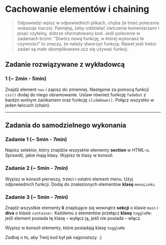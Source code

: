 # Cachowanie elementów i chaining

> Odpowiedzi wpisz w odpowiednich plikach, chyba że treść polecenia wskazuje inaczej.
Pamiętaj, żeby oddzielać ćwiczenia komentarzami i pisać czytelny, dobrze sformatowany kod.
Jeśli  polecenie w zadaniach brzmi: "Stwórz nową funkcję, w której wykonasz te czynności" to znaczy, że
należy stworzyć funkcję. Nawet jeśli treści zadań są mało skomplikowane
ucz się używać funkcji.


## Zadanie rozwiązywane z wykładowcą

### 1 (~ 2min - 5min)

Znajdź element ```nav``` i zapisz do zmiennej. Następnie za pomocą funkcji ```css()``` dodaj do niego obramowanie. Ustaw również funkcję ```fadeOut``` z bardzo wolnym zanikaniem oraz funkcję ```slideDown()```. Połącz wszystko w jeden łańcuch (chain).

-------------------------------------------------------------------------------

## Zadania do samodzielnego wykonania

### Zadanie 1 (~ 5min - 7min)

Napisz selektor, który znajdzie wszysktie elementy **section** w HTML-u. Sprawdź, jakie mają klasy. Wypisz te klasy w konsoli.

### Zadanie 2  (~ 5min - 7min)

Wypisz w konsoli pierwszy, trzeci i ostatni element menu. Użyj odpowiednich funkcji. Dodaj do znalezionych elementów **klasę** ```menuLinks```.

### Zadanie 3  (~ 5min - 7min)

Znajdź wszystkie elementy **li** znajdujące się wewnątrz **sekcji** o klasie ```main``` i **diva** o klasie ```container```. Każdemu z elementów przełącz **klasę** ```toggleMe```: jeśli element posiada tę klasę &ndash; wyłącz ją, jeśli nie posiada &ndash; włącz.

Wypisz w konsoli elementy, które posiadają klasę ```toggleMe```

Zadbaj o to, aby Twój kod był jak najprostszy. :)
